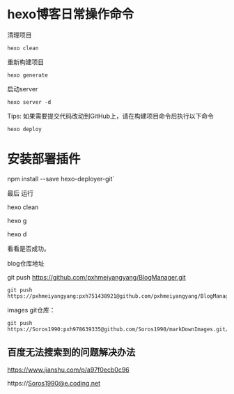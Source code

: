 # hexo博客日常操作命令

清理项目

```
hexo clean
```

 重新构建项目

```
hexo generate
```

启动server

```
hexo server -d
```

 Tips: 如果需要提交代码改动到GitHub上，请在构建项目命令后执行以下命令

```
hexo deploy
```

# 安装部署插件

npm install --save hexo-deployer-git`

最后 运行 

hexo clean 

 hexo g 

 hexo d

 看看是否成功。

blog仓库地址

git push https://github.com/pxhmeiyangyang/BlogManager.git

```
git push https://pxhmeiyangyang:pxh751438921@github.com/pxhmeiyangyang/BlogManager.git
```



images git仓库：

```
git push https://Soros1990:pxh978639335@github.com/Soros1990/markDownImages.git/
```





## 百度无法搜索到的问题解决办法

https://www.jianshu.com/p/a97f0ecb0c96

https://Soros1990@e.coding.net